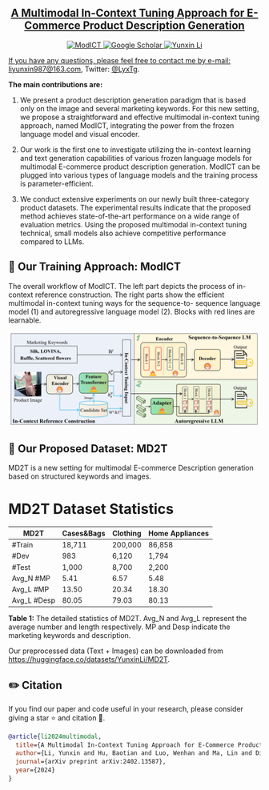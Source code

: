 
<h2 align="center"> <a href="https://arxiv.org/abs/2402.13587">A Multimodal In-Context Tuning Approach for E-Commerce Product Description Generation</a></h2>

<p align="center"> 
  <a href="https://github.com/HITsz-TMG/Multimodal-In-Context-Tuning"> <img src="https://img.shields.io/badge/LingCloud-ModICT-brightgreen" height="18px" alt="ModICT">
  <a href="https://scholar.google.com/citations?user=U98QY0QAAAAJ&hl=en"><img src="https://img.shields.io/badge/scholar-4385FE.svg?&style=plastic&logo=google-scholar&logoColor=white" alt="Google Scholar" height="18px"> </a>
  <a href="https://twitter.com/LyxTg"> <img src="https://img.shields.io/badge/Twitter-1DA1F2?style=for-the-badge&logo=twitter&logoColor=white" height="18px" alt="Yunxin Li">
</p> 

If you have any questions, please feel free to contact me by e-mail: liyunxin987@163.com, Twitter: [@LyxTg](https://twitter.com/LyxTg).

**The main contributions are:**

1) We present a product description generation paradigm that is based only on the image and several marketing keywords. For this new setting, we propose a straightforward and effective multimodal in-context tuning approach, named ModICT, integrating the power from the frozen language model and visual encoder.

2) Our work is the first one to investigate utilizing the in-context learning and text generation capabilities of various frozen language models for multimodal E-commerce product description generation. ModICT can be plugged into various types of language models and the training process is parameter-efficient.

3) We conduct extensive experiments on our newly built three-category product datasets. The experimental results indicate that the proposed method achieves state-of-the-art performance on a wide range of evaluation metrics. Using the proposed multimodal in-context tuning technical, small models also achieve competitive performance compared to LLMs.

## 🚀 Our Training Approach: ModICT

The overall workflow of ModICT. The left part depicts the process of in-context reference
construction. The right parts show the efficient multimodal in-context tuning ways for the sequence-to-
sequence language model (1) and autoregressive language model (2). Blocks with red lines are learnable.


![](https://github.com/HITsz-TMG/Multimodal-In-Context-Tuning/blob/main/product_model.png)




## 🤗 Our Proposed Dataset: MD2T
MD2T is a new setting for multimodal E-commerce Description generation based on structured keywords and images.

# MD2T Dataset Statistics

| MD2T      | Cases&Bags | Clothing | Home Appliances |
|-----------|------------|----------|-----------------|
| #Train    | 18,711     | 200,000  | 86,858          |
| #Dev      | 983        | 6,120    | 1,794           |
| #Test     | 1,000      | 8,700    | 2,200           |
| Avg_N #MP | 5.41       | 6.57     | 5.48            |
| Avg_L #MP | 13.50      | 20.34    | 18.30           |
| Avg_L #Desp | 80.05    | 79.03    | 80.13           |

**Table 1:** The detailed statistics of MD2T. Avg_N and Avg_L represent the average number and length respectively. MP and Desp indicate the marketing keywords and description.

Our preprocessed data (Text + Images) can be downloaded from https://huggingface.co/datasets/YunxinLi/MD2T.




## ✏️ Citation
If you find our paper and code useful in your research, please consider giving a star :star: and citation :pencil:.
```BibTeX
@article{li2024multimodal,
  title={A Multimodal In-Context Tuning Approach for E-Commerce Product Description Generation},
  author={Li, Yunxin and Hu, Baotian and Luo, Wenhan and Ma, Lin and Ding, Yuxin and Zhang, Min},
  journal={arXiv preprint arXiv:2402.13587},
  year={2024}
}
```
